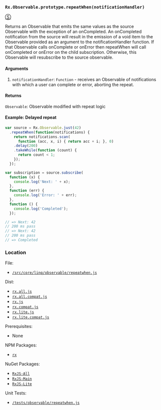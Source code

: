 ### `Rx.Observable.prototype.repeatWhen(notificationHandler)`
[&#x24C8;](https://github.com/Reactive-Extensions/RxJS/blob/master/src/core/linq/observable/repeatwhen.js "View in source")

Returns an Observable that emits the same values as the source Observable with the exception of an onCompleted. An onCompleted notification from the source will result in the emission of a void item to the Observable provided as an argument to the notificationHandler function. If that Observable calls onComplete or onError then repeatWhen will call onCompleted or onError on the child subscription. Otherwise, this Observable will resubscribe to the source observable.

#### Arguments
1. `notificationHandler`: `Function` - receives an Observable of notifications with which a user can complete or error, aborting the repeat.

#### Returns
`Observable`: Observable modified with repeat logic

#### Example: Delayed repeat
```js
var source = Rx.Observable.just(42)
  .repeatWhen(function(notifications) {
    return notifications.scan(
      function (acc, x, i) { return acc + i; }, 0)
    .delay(200)
    .takeWhile(function (count) {
      return count < 1;
    });
  });

var subscription = source.subscribe(
  function (x) {
    console.log('Next: ' + x);
  },
  function (err) {
    console.log('Error: ' + err);
  },
  function () {
    console.log('Completed');
  });

// => Next: 42
// 200 ms pass
// => Next: 42
// 200 ms pass
// => Completed
```

### Location

File:
- [`/src/core/linq/observable/repeatwhen.js`](https://github.com/Reactive-Extensions/RxJS/blob/master/src/core/linq/observable/repeatwhen.js)

Dist:
- [`rx.all.js`](https://github.com/Reactive-Extensions/RxJS/blob/master/dist/rx.all.js)
- [`rx.all.compat.js`](https://github.com/Reactive-Extensions/RxJS/blob/master/dist/rx.all.compat.js)
- [`rx.js`](https://github.com/Reactive-Extensions/RxJS/blob/master/dist/rx.js)
- [`rx.compat.js`](https://github.com/Reactive-Extensions/RxJS/blob/master/dist/rx.compat.js)
- [`rx.lite.js`](https://github.com/Reactive-Extensions/RxJS/blob/master/dist/rx.lite.js)
- [`rx.lite.compat.js`](https://github.com/Reactive-Extensions/RxJS/blob/master/dist/rx.lite.compat.js)

Prerequisites:
- None

NPM Packages:
- [`rx`](https://www.npmjs.org/package/rx)

NuGet Packages:
- [`RxJS-All`](http://www.nuget.org/packages/RxJS-All/)
- [`RxJS-Main`](http://www.nuget.org/packages/RxJS-Main/)
- [`RxJS-Lite`](http://www.nuget.org/packages/RxJS-Lite/)

Unit Tests:
- [`/tests/observable/repeatwhen.js`](https://github.com/Reactive-Extensions/RxJS/blob/master/tests/observable/repeatwhen.js)

